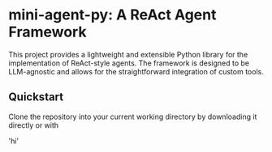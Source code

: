 # mini-agent-py: A ReAct Agent Framework

This project provides a lightweight and extensible Python library for the implementation of ReAct-style agents. The framework is designed to be LLM-agnostic and allows for the straightforward integration of custom tools.

## Quickstart

Clone the repository into your current working directory by downloading it directly or with 

'hi'
